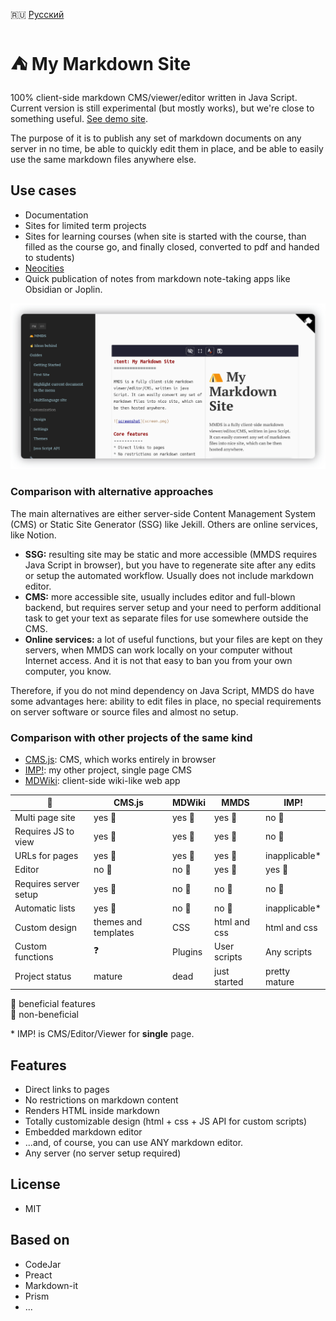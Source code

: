 :ru: [Русский](https://girobusan.github.io/mmds/#!index.ru.md)

:tent: My Markdown Site
=======================

100% client-side markdown CMS/viewer/editor written in Java Script. Current version is still experimental (but mostly works), but we're close to something useful. [See demo site](https://girobusan.github.io/mmds/#!index.en.md).


The purpose of it is to publish any set of markdown documents on any server in no time,
be able to quickly edit them in place, and be able to easily use the same markdown files anywhere else. 

## Use cases

* Documentation
* Sites for limited term projects
* Sites for learning courses (when site is started with the course, than filled as the course go, and finally closed, converted to pdf and handed to students)
* [ Neocities ](https://neocities.org/)
* Quick publication of notes from markdown note-taking apps like Obsidian or Joplin.

![Screenshot](docs/screen.png)

### Comparison with alternative approaches

The main alternatives are either server-side Content Management System (CMS) or Static Site Generator (SSG) like Jekill. Others are online services, like Notion. 

- __SSG:__ resulting site may be static and more accessible (MMDS requires Java Script in browser), but you have to regenerate site after any edits or setup the automated workflow. Usually does not include markdown editor.
- __CMS:__ more accessible site, usually includes editor and full-blown backend, but requires server setup and your need to perform additional task to get your text as separate files for use somewhere outside the CMS.
- __Online services:__ a lot of useful functions, but your files are kept on they
servers, when MMDS can work locally on your computer without Internet access. And it is not that easy to ban you from your own computer, you know.

Therefore, if you do not mind dependency on Java Script, MMDS do have some advantages here: ability to edit files in place, no special requirements on 
server software or source files and almost no setup. 

### Comparison with other projects of the same kind 

* [CMS.js](https://github.com/chrisdiana/cms.js): CMS, which works entirely in browser
* [IMP!](https://github.com/girobusan/imp): my other project, single page CMS
* [MDWiki](https://github.com/Dynalon/mdwiki): client-side wiki-like web app
 
|  :wrench:             | CMS.js             | MDWiki           | MMDS            | IMP!              | 
|-----------------------|--------------------|------------------|-----------------|-------------------|
| Multi page site       | yes :large_blue_circle:           | yes :large_blue_circle:         | yes :large_blue_circle:        |  no :red_circle:  |
| Requires JS to view   | yes :red_circle:   | yes :red_circle: | yes :red_circle:|  no :large_blue_circle:          |
| URLs for pages        | yes :large_blue_circle:          | yes :large_blue_circle:         | yes :large_blue_circle:        |  inapplicable*    |
| Editor                | no :red_circle:    | no  :red_circle: | yes :large_blue_circle:        |  yes :large_blue_circle:         |
| Requires server setup | yes :red_circle:   | no :large_blue_circle:          | no :large_blue_circle:         |  no :large_blue_circle:          |
| Automatic lists       | yes :large_blue_circle:           | no  :red_circle: | no :red_circle: |  inapplicable*    | 
| Custom design         |themes and templates| CSS              | html and css    |  html and css     |
| Custom functions      | :question:         | Plugins          | User scripts    |  Any scripts      |
| Project status        | mature             | dead             | just started    |  pretty mature    |

:large_blue_circle: beneficial features<br/>
:red_circle: non-beneficial

\* IMP! is CMS/Editor/Viewer for **single** page.

## Features

* Direct links to pages
* No restrictions on markdown content 
* Renders HTML inside markdown
* Totally customizable design (html + css + JS API for custom scripts)
* Embedded markdown editor 
* ...and, of course, you can use ANY markdown editor.
* Any server (no server setup required)


## License

- MIT

## Based on

- CodeJar
- Preact
- Markdown-it
- Prism
- ...

